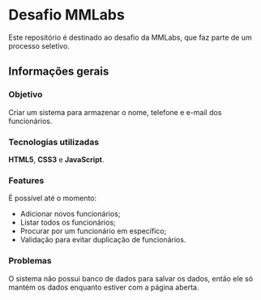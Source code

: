 # Desafio MMLabs

Este repositório é destinado ao desafio da MMLabs, que faz parte de um processo seletivo.

## Informações gerais

### Objetivo

Criar um sistema para armazenar o nome, telefone e e-mail dos funcionários.

### Tecnologias utilizadas

**HTML5**, **CSS3** e **JavaScript**.

### Features

É possível até o momento:
* Adicionar novos funcionários;
* Listar todos os funcionários;
* Procurar por um funcionário em específico;
* Validação para evitar duplicação de funcionários.

### Problemas

O sistema não possui banco de dados para salvar os dados, então ele só mantém os dados enquanto estiver com a página aberta.

